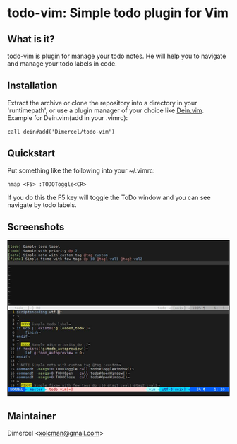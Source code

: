 # todo-vim: Simple todo plugin for Vim

## What is it?
todo-vim is plugin for manage your todo notes. He will help you to navigate and manage
your todo labels in code.

## Installation
Extract the archive or clone the repository into a directory in your 'runtimepath',
or use a plugin manager of your choice like [Dein.vim](https://github.com/Shougo/dein.vim).
Example for Dein.vim(add in your .vimrc):
```vim
call dein#add('Dimercel/todo-vim')
```

## Quickstart

Put something like the following into your ~/.vimrc:

```vim
nmap <F5> :TODOToggle<CR>
```

If you do this the F5 key will toggle the ToDo window and you can see navigate by todo labels.

## Screenshots
![Demo screenshot](https://raw.githubusercontent.com/Dimercel/todo-vim/master/screenshots/screen1.jpg)

## Maintainer

Dimercel <[xolcman@gmail.com](mailto:xolcman@gmail.com)>


